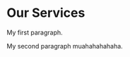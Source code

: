 <html>
  <head>
    <script>
      document.write(document.lastModified)
    </script>
  </head>
  <body>
    <h1>
      Our Services
    </h1>
    <p>
      My first paragraph.
    </p>
    <p>
      My second paragraph muahahahahaha.
    </p>
  </body>
</html>
